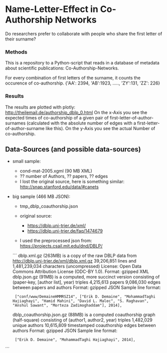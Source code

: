 # Name-Letter-Effect in Co-Authorship Networks

Do researchers prefer to collaborate with people who share the first letter of their surname?


### Methods

This is a repository to a Python-script that reads in a database of metadata about scientific publications: Co-Authorship-Networks.

For every combination of first letters of the surname, it counts the occurence of co-authorship.
{'AA': 2394, 'AB':1923, ....., 'ZY':131, 'ZZ': 226}

### Results

The results are plotted with plotly: http://theilemail.de/authorship_dblp_0.html
On the x-Axis you see the expected times of co-authorship of a given pair of first-letter-of-author-surnames (calculated with the absolute number of edges with a first-letter-of-author-surname like this).
On the y-Axis you see the actual Number of co-authorship.



## Data-Sources (and possible data-sources)

 * small sample:
   * cond-mat-2005.xgml (90 MB XML)
   * ?? number of Authors, ?? papers, ?? edges
   * I lost the original source, here is something similar: http://snap.stanford.edu/data/#canets
   
 * big sample (466 MB JSON): 
   * tmp_dblp_coauthorship.json
   * original source:
     * https://dblp.uni-trier.de/xml/
     * https://dblp.uni-trier.de/faq/1474679
   
   * I used the preprocessed json from: https://projects.csail.mit.edu/dnd/DBLP/
   
   ´´´
    dblp.xml.gz (263MB) is a copy of the raw DBLP data from http://dblp.uni-trier.de/xml/dblp.xml.gz
        39,206,851 lines and 1,481,239,034 characters (uncompressed)
        License: Open Data Commons Attribution License (ODC-BY 1.0).
        Format: gzipped XML 
    dblp.json.gz (91MB) is a computed, more succinct version consisting of (paper-key, [author list], year) triples
        4,215,613 papers
        9,086,030 edges between papers and authors
        Format: gzipped JSON
        Sample line format:

        ["conf/www/DemaineHMMRSZ14", ["Erik D. Demaine", "MohammadTaghi Hajiaghayi", "Hamid Mahini", "David L. Malec", "S. Raghavan", "Anshul Sawant", "Morteza Zadimoghaddam"], 2014],

    dblp_coauthorship.json.gz (88MB) is a computed coauthorship graph (half-square) consisting of (author1, author2, year) triples
        1,482,029 unique authors
        10,615,809 timestamped coauthorship edges between authors
        Format: gzipped JSON
        Sample line format:

        ["Erik D. Demaine", "MohammadTaghi Hajiaghayi", 2014],
  ´´´
